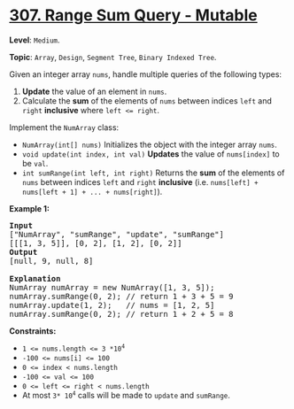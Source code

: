 # [307. Range Sum Query - Mutable](https://leetcode.com/problems/range-sum-query-mutable/description/)

**Level**: `Medium`.

**Topic**: `Array`, `Design`, `Segment Tree`, `Binary Indexed Tree`.

Given an integer array <code>nums</code>, handle multiple queries of the following types:

<ol>
 <li><strong>Update</strong> the value of an element in <code>nums</code>.</li>
 <li>Calculate the <strong>sum</strong> of the elements of <code>nums</code> between indices <code>left</code> and <code>right</code> <strong>inclusive</strong> where <code>left &lt;= right</code>.</li>
</ol>

Implement the <code>NumArray</code> class:

<ul>
 <li><code>NumArray(int[] nums)</code> Initializes the object with the integer array <code>nums</code>.</li>
 <li><code>void update(int index, int val)</code> <strong>Updates</strong> the value of <code>nums[index]</code> to be <code>val</code>.</li>
 <li><code>int sumRange(int left, int right)</code> Returns the <strong>sum</strong> of the elements of <code>nums</code> between indices <code>left</code> and <code>right</code> <strong>inclusive</strong> (i.e. <code>nums[left] + nums[left + 1] + ... + nums[right]</code>).</li>
</ul>

<strong>Example 1:</strong>

<pre><strong>Input</strong>
["NumArray", "sumRange", "update", "sumRange"]
[[[1, 3, 5]], [0, 2], [1, 2], [0, 2]]
<strong>Output</strong>
[null, 9, null, 8]

<strong>Explanation</strong>
NumArray numArray = new NumArray([1, 3, 5]);
numArray.sumRange(0, 2); // return 1 + 3 + 5 = 9
numArray.update(1, 2);   // nums = [1, 2, 5]
numArray.sumRange(0, 2); // return 1 + 2 + 5 = 8
</pre>

<strong>Constraints:</strong>

<ul>
 <li><code>1 &lt;= nums.length &lt;= 3 *10<sup>4</sup></code></li>
 <li><code>-100 &lt;= nums[i] &lt;= 100</code></li>
 <li><code>0 &lt;= index &lt; nums.length</code></li>
 <li><code>-100 &lt;= val &lt;= 100</code></li>
 <li><code>0 &lt;= left &lt;= right &lt; nums.length</code></li>
<li>At most <code>3* 10<sup>4</sup></code> calls will be made to <code>update</code> and <code>sumRange</code>.</li>
</ul>
